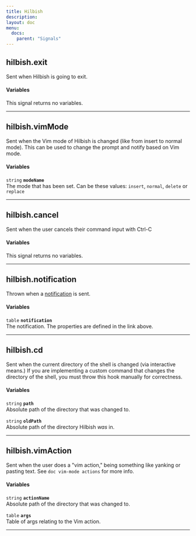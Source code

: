 ```yaml
---
title: Hilbish
description:
layout: doc
menu:
  docs:
    parent: "Signals"
---
```


## hilbish.exit
Sent when Hilbish is going to exit.

#### Variables
This signal returns no variables.

<hr>

## hilbish.vimMode
Sent when the Vim mode of Hilbish is changed (like from insert to normal mode).
This can be used to change the prompt and notify based on Vim mode.

#### Variables
`string` **`modeName`**  
The mode that has been set.
Can be these values: `insert`, `normal`, `delete` or `replace`

<hr>

## hilbish.cancel
Sent when the user cancels their command input with Ctrl-C

#### Variables
This signal returns no variables.

<hr>

## hilbish.notification
Thrown when a [notification](../../features/notifications) is sent.

#### Variables
`table` **`notification`**  
The notification. The properties are defined in the link above.

<hr>

## hilbish.cd
Sent when the current directory of the shell is changed (via interactive means.)
If you are implementing a custom command that changes the directory of the shell,
you must throw this hook manually for correctness.

#### Variables
`string` **`path`**  
Absolute path of the directory that was changed to.

`string` **`oldPath`**  
Absolute path of the directory Hilbish *was* in.

<hr>

## hilbish.vimAction
Sent when the user does a "vim action," being something like yanking or pasting text.
See `doc vim-mode actions` for more info.

#### Variables
`string` **`actionName`**  
Absolute path of the directory that was changed to.

`table` **`args`**  
Table of args relating to the Vim action.

<hr>
